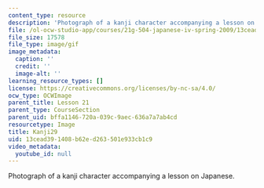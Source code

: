 ```yaml
---
content_type: resource
description: 'Photograph of a kanji character accompanying a lesson on Japanese. '
file: /ol-ocw-studio-app/courses/21g-504-japanese-iv-spring-2009/13cead391408b62ed263501e933cb1c9_Kanji29.gif
file_size: 17578
file_type: image/gif
image_metadata:
  caption: ''
  credit: ''
  image-alt: ''
learning_resource_types: []
license: https://creativecommons.org/licenses/by-nc-sa/4.0/
ocw_type: OCWImage
parent_title: Lesson 21
parent_type: CourseSection
parent_uid: bffa1146-720a-039c-9aec-636a7a7ab4cd
resourcetype: Image
title: Kanji29
uid: 13cead39-1408-b62e-d263-501e933cb1c9
video_metadata:
  youtube_id: null
---
```

Photograph of a kanji character accompanying a lesson on Japanese. 